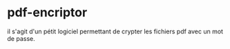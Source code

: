 # pdf-encriptor
il s'agit d'un pétit logiciel permettant de crypter les fichiers pdf avec un mot de passe.
